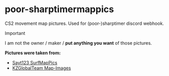 # poor-sharptimermappics
CS2 movement map pictures. Used for (poor-)sharptimer discord webhook.
> [!IMPORTANT]
> I am not the owner / maker / **put anything you want** of those pictures.

**Pictures were taken from:**
- [Sayt123 SurfMapPics](https://github.com/Sayt123/SurfMapPics)
- [KZGlobalTeam Map-Images](https://github.com/KZGlobalTeam/map-images)
